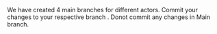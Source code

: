 We have created 4 main branches for different actors. Commit your changes to your respective branch . Donot commit any changes in Main branch. 
